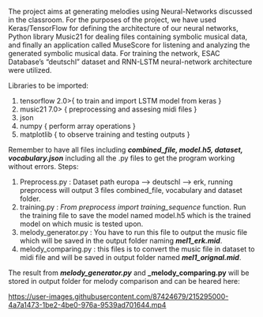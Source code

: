 The project aims at generating melodies using Neural-Networks discussed in the classroom. For the purposes of the project, we have used Keras/TensorFlow for defining the architecture of our neural networks, Python library Music21 for dealing files containing symbolic musical data, and finally an application called MuseScore for listening and analyzing the generated symbolic musical data. For training the network, ESAC Database’s “deutschl” dataset and RNN-LSTM neural-network architecture were utilized.

Libraries to be imported:
1. tensorflow 2.0>{ to train and import LSTM model from keras }
2. music21 7.0> { preprocessing and assesing midi files }
3. json 
4. numpy { perform array operations }
5. matplotlib { to observe training and testing outputs }


Remember to have all files including  **_combined_file, model.h5, dataset, vocabulary.json_** including all the .py files to get the program working without errors. 
Steps:
1. Preprocess.py : Dataset path europa --> deutschl --> erk, running preprocess will output 3 files combined_file, vocabulary and dataset folder.
2. training.py : _From preprocess import training_sequence_ function. Run the training file to save the model named model.h5 which is the trained model on which music is tested upon. 
3. melody_generator.py : You have to run this file to output the music file which will be saved in the output folder naming **_mel1_erk.mid_**. 
4. melody_comparing.py : this files is to convert the music file in dataset to midi file and will be saved in output folder named **_mel1_orignal.mid_**.

The result from  **_melody_generator.py_** and **_melody_comparing.py** will be stored in output folder for melody comparison and can be heared here:





https://user-images.githubusercontent.com/87424679/215295000-4a7a1473-1be2-4be0-976a-9539ad701644.mp4

